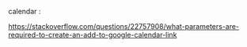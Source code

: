 calendar :


https://stackoverflow.com/questions/22757908/what-parameters-are-required-to-create-an-add-to-google-calendar-link